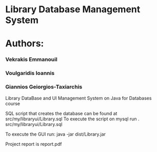# Library Database Management System

# Authors:	
###   Vekrakis Emmanouil
###		Voulgaridis Ioannis
###		Giannios Geiorgios-Taxiarchis

Library DataBase and UI Management System on Java for Databases course

SQL script that creates the database can be found at src/my/libraryui/Library.sql
To execute the script on mysql run \. src/my/libraryui/Library.sql

To execute the GUI run: java -jar dist/Library.jar

Project report is report.pdf
